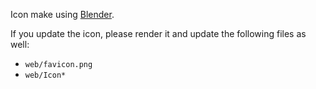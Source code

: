 Icon make using [Blender](https://blender.org/download/).

If you update the icon, please render it and update the following files as well:

- `web/favicon.png`
- `web/Icon*`
